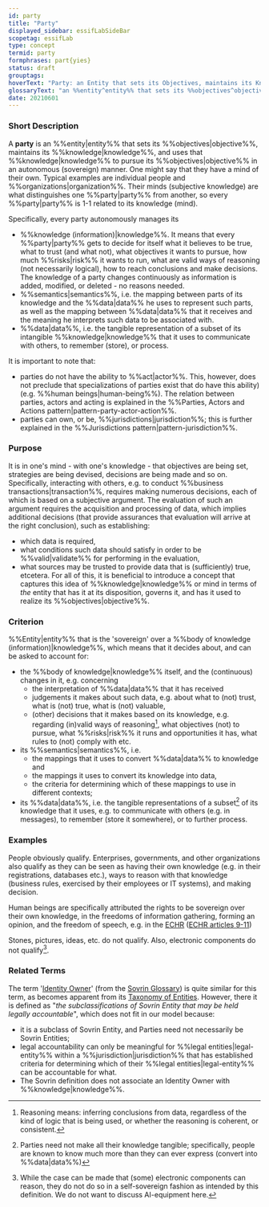 ```yaml
---
id: party
title: "Party"
displayed_sidebar: essifLabSideBar
scopetag: essifLab
type: concept
termid: party
formphrases: part{yies}
status: draft
grouptags:
hoverText: "Party: an Entity that sets its Objectives, maintains its Knowledge, and uses that Knowledge to pursue its Objectives in an autonomous (sovereign) manner. Humans and Organizations are the typical examples."
glossaryText: "an %%entity^entity%% that sets its %%objectives^objective%%, maintains its %%knowledge^knowledge%%, and uses that %%knowledge^knowledge%% to pursue its %%objectives^objective%% in an autonomous (sovereign) manner. Humans and %%organizations^organization%% are the typical examples."
date: 20210601
---
```


### Short Description
A **party** is an %%entity|entity%% that sets its %%objectives|objective%%, maintains its %%knowledge|knowledge%%, and uses that %%knowledge|knowledge%% to pursue its %%objectives|objective%% in an autonomous (sovereign) manner. One might say that they have a mind of their own. Typical examples are individual people and %%organizations|organization%%. Their minds (subjective knowledge) are what distinguishes one %%party|party%% from another, so every %%party|party%% is 1-1 related to its knowledge (mind).

Specifically, every party autonomously manages its
- %%knowledge (information)|knowledge%%. It means that every %%party|party%% gets to decide for itself what it believes to be true, what to trust (and what not), what objectives it wants to pursue, how much %%risks|risk%% it wants to run, what are valid ways of reasoning (not necessarily logical), how to reach conclusions and make decisions. The knowledge of a party changes continuously as information is added, modified, or deleted - no reasons needed.
- %%semantics|semantics%%, i.e. the mapping between parts of its knowledge and the %%data|data%% he uses to represent such parts, as well as the mapping between %%data|data%% that it receives and the meaning he interprets such data to be associated with.
- %%data|data%%, i.e. the tangible representation of a subset of its intangible %%knowledge|knowledge%% that it uses to communicate with others, to remember (store), or process.

It is important to note that:
- parties do not have the ability to %%act|actor%%. This, however, does not preclude that specializations of parties exist that do have this ability) (e.g. %%human beings|human-being%%). The relation between parties, actors and acting is explained in the %%Parties, Actors and Actions pattern|pattern-party-actor-action%%.
- parties can own, or be, %%jurisdictions|jurisdiction%%; this is further explained in the %%Jurisdictions pattern|pattern-jurisdiction%%.

### Purpose
It is in one's mind - with one's knowledge - that objectives are being set, strategies are being devised, decisions are being made and so on. Specifically, interacting with others, e.g. to conduct %%business transactions|transaction%%, requires making numerous decisions, each of which is based on a subjective argument. The evaluation of such an argument requires the acquisition and processing of data, which implies additional decisions (that provide assurances that evaluation will arrive at the right conclusion), such as establishing:
- which data is required,
- what conditions such data should satisfy in order to be %%valid|validate%% for performing in the evaluation,
- what sources may be trusted to provide data that is (sufficiently) true,
etcetera. For all of this, it is beneficial to introduce a concept that captures this idea of %%knowledge|knowledge%% or mind in terms of _the_ entity that has it at its disposition, governs it, and has it used to realize its %%objectives|objective%%.

### Criterion
%%Entity|entity%% that is the 'sovereign' over a %%body of knowledge (information)|knowledge%%, which means that it decides about, and can be asked to account for:
- the %%body of knowledge|knowledge%% itself, and the (continuous) changes in it, e.g. concerning
  - the interpretation of %%data|data%% that it has received
  - judgements it makes about such data, e.g. about what to (not) trust, what is (not) true, what is (not) valuable,
  - (other) decisions that it makes based on its knowledge, e.g. regarding (in)valid ways of reasoning[^1], what objectives (not) to pursue, what %%risks|risk%% it runs and opportunities it has, what rules to (not) comply with etc.
- its %%semantics|semantics%%, i.e.
  - the mappings that it uses to convert %%data|data%% to knowledge and
  - the mappings it uses to convert its knowledge into data,
  - the criteria for determining which of these mappings to use in different contexts;
- its %%data|data%%, i.e. the tangible representations of a subset[^2] of its knowledge that it uses, e.g. to communicate with others (e.g. in messages), to remember (store it somewhere), or to further process.

### Examples
People obviously qualify. Enterprises, governments, and other organizations also qualify as they can be seen as having their own knowledge (e.g. in their registrations, databases etc.), ways to reason with that knowledge (business rules, exercised by their employees or IT systems), and making decision.

Human beings are specifically attributed the rights to be sovereign over their own knowledge, in the freedoms of information gathering, forming an opinion, and the freedom of speech, e.g. in the [ECHR](https://www.echr.coe.int "European Convention of Human Rights") ([ECHR articles 9-11](https://www.echr.coe.int/Documents/Convention_ENG.pdf))

Stones, pictures, ideas, etc. do not qualify. Also, electronic components do not qualify[^3].

### Related Terms
The term '[Identity Owner](https://docs.google.com/document/d/1gfIz5TT0cNp2kxGMLFXr19x1uoZsruUe_0glHst2fZ8/edit#heading=h.2e5lma3u6c9g)' (from the [Sovrin Glossary](https://sovrin.org/library/glossary/)) is quite similar for this term, as becomes apparent from its [Taxonomy of Entities](https://docs.google.com/document/d/1gfIz5TT0cNp2kxGMLFXr19x1uoZsruUe_0glHst2fZ8/edit#heading=h.mq7pzglc1j96). However, there it is defined as "_the subclassifications of Sovrin Entity that may be held legally accountable_", which does not fit in our model because:
- it is a subclass of Sovrin Entity, and Parties need not necessarily be Sovrin Entities;
- legal accountability can only be meaningful for %%legal entities|legal-entity%% within a %%jurisdiction|jurisdiction%% that has established criteria for determining which of their %%legal entities|legal-entity%% can be accountable for what.
- The Sovrin definition does not associate an Identity Owner with %%knowledge|knowledge%%.


[^1]: Reasoning means: inferring conclusions from data, regardless of the kind of logic that is being used, or whether the reasoning is coherent, or consistent.

[^2]: Parties need not make all their knowledge tangible; specifically, people are known to know much more than they can ever express (convert into %%data|data%%)

[^3]: While the case can be made that (some) electronic components can reason, they do not do so in a self-sovereign fashion as intended by this definition. We do not want to discuss AI-equipment here.
